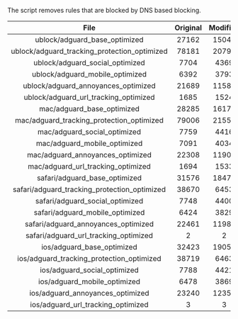 The script removes rules that are blocked by DNS based blocking.


| File | Original | Modified |
|:----:|:-----:|:-----:|
| ublock/adguard_base_optimized | 27162 | 15047 |
| ublock/adguard_tracking_protection_optimized | 78181 | 20795 |
| ublock/adguard_social_optimized | 7704 | 4369 |
| ublock/adguard_mobile_optimized | 6392 | 3793 |
| ublock/adguard_annoyances_optimized | 21689 | 11584 |
| ublock/adguard_url_tracking_optimized | 1685 | 1524 |
| mac/adguard_base_optimized | 28285 | 16173 |
| mac/adguard_tracking_protection_optimized | 79006 | 21551 |
| mac/adguard_social_optimized | 7759 | 4416 |
| mac/adguard_mobile_optimized | 7091 | 4034 |
| mac/adguard_annoyances_optimized | 22308 | 11909 |
| mac/adguard_url_tracking_optimized | 1694 | 1533 |
| safari/adguard_base_optimized | 31576 | 18476 |
| safari/adguard_tracking_protection_optimized | 38670 | 6453 |
| safari/adguard_social_optimized | 7748 | 4400 |
| safari/adguard_mobile_optimized | 6424 | 3829 |
| safari/adguard_annoyances_optimized | 22461 | 11988 |
| safari/adguard_url_tracking_optimized | 2 | 2 |
| ios/adguard_base_optimized | 32423 | 19059 |
| ios/adguard_tracking_protection_optimized | 38719 | 6463 |
| ios/adguard_social_optimized | 7788 | 4421 |
| ios/adguard_mobile_optimized | 6478 | 3869 |
| ios/adguard_annoyances_optimized | 23240 | 12355 |
| ios/adguard_url_tracking_optimized | 3 | 3 |